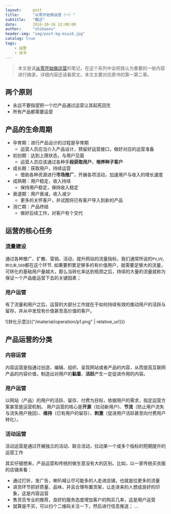 ```yaml
---
layout:     post
title:      "从零开始做运营（一）"
subtitle:   "概述"
date:       2016-10-16 12:00:00
author:     "shibaoxu"
header-img: "img/post-bg-miui6.jpg"
catalog: true
tags:
    - 运营
    - 读书
---
```


> 本文是读[从零开始做运营](https://www.amazon.cn/从零开始做运营-张亮/dp/B01914JGGY/ref=sr_1_1?ie=UTF8&qid=1476591277&sr=8-1&keywords=从零开始做运营)的笔记，在这个系列中会把我认为重要的一些内容进行摘录，详细内容还请看原文。本文主要对应原书的第一第二章。


## 两个原则
- 永远不要指望把一个烂产品通过运营让其起死回生
- 所有产品都需要运营
   
## 产品的生命周期
- 孕育期：进行产品设计的过程是孕育期
    - 运营人员应当介入产品设计，预留好运营接口，做好对应的运营准备
- 初创期：达到上限状态，与用户见面
    - 运营人员应该通过各种手**段获取用户**，**培养种子客户**
- 成长期：获取用户，持续运营
    - 借助各种资源进行**市场推广**，开展各项活动，加速用户与收入的增长速度
- 成熟期：用户稳定，收入持续
    - 保持用户稳定，保持收入稳定
- 衰退期：用户衰减，收入减少
    - 更多的关怀客户，并试图将已有客户导入到新的产品
- 消亡期：产品终结
    - 做好后续工作，对客户有个交代
    
## 运营的核心任务
### 流量建设
通过各种推广、扩散、营销、活动，提升网站的流量指标，我们通常所说的`PV`,`UV`, `转化率`,`SEO`都在这个环节.
如果要积累足够多的有价值用户，就需要足够大的流量，可转化的基础用户量越大，那么当转化率达到瓶颈之后，持续的大量的流量就称为保证一个产品能运营下去的关键因素；

### 用户运营
有了流量和用户之后，运营的大部分工作就在于如何持续有效的推动用户的活跃与留存，并从中发现有价值甚至高价值的客户。

![转化示意]({{"/material/operation/p1.png" | relative_url}})

## 产品运营的分类
### 内容运营
内容运营是指通过创造、编辑、组织、呈现网站或者产品的内容，从而提高互联网产品的内容价值，制造出对用户的**黏着**、**活跃**产生一定促进作用的内容。
### 用户运营
以网站（产品）的用户的活跃、留存、付费为目标，依据用户的需求，指定运营方案甚至是运营机制。
用户运营的核心是**开源**（拉动新用户)、**节流**（防止用户流失与流失用户挽回）、**维持**（已有用户的留存）、**刺激**（促进用户活跃甚至向付费用户转化）。
### 活动运营
活动运营是通过开展独立的活动、联合活动，拉动某一个或多个指标的短期提升的运营工作

>
其实仔细想来，产品运营和传统的做生意没有大的区别。比如，以一家传统买衣服的店铺来看：
- 通过打折，发广告，喇叭喊让尽可能多的人走进店铺，也就是拉更多的流量
- 进货环节抓好质量、品味，并且合理布置货架，让走进来的人想成良好的印象，这是内容运营
- 售货员专业的推荐，良好的服务态度增加客户的购买几率，这是用户运营
- 就算是不买，可以扫个二维码关注一下，然后进行信息推送；
...